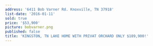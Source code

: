 ```yaml
---
address: '6411 Bob Varner Rd. Knoxville, TN 37918'
list-date: '2016-01-11'
sold: true
price: '$53,900'
picture: bobvarner.png
published: false
title: 'KINGSTON, TN LAKE HOME WITH PRIVAT ORCHARD ONLY $189,900!'
---
```



